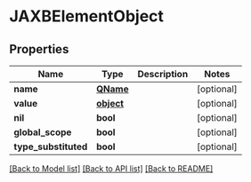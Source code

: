 # JAXBElementObject

## Properties
Name | Type | Description | Notes
------------ | ------------- | ------------- | -------------
**name** | [**QName**](QName.md) |  | [optional] 
**value** | [**object**](.md) |  | [optional] 
**nil** | **bool** |  | [optional] 
**global_scope** | **bool** |  | [optional] 
**type_substituted** | **bool** |  | [optional] 

[[Back to Model list]](../README.md#documentation-for-models) [[Back to API list]](../README.md#documentation-for-api-endpoints) [[Back to README]](../README.md)



